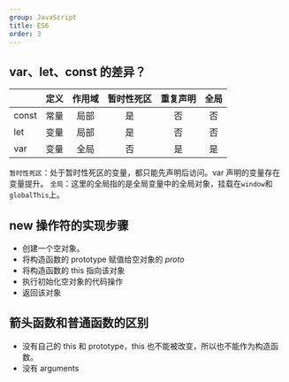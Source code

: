 ```yaml
---
group: JavaScript
title: ES6
order: 3
---
```


## var、let、const 的差异？

|       | 定义 | 作用域 | 暂时性死区 | 重复声明 | 全局 |
| :---- | :--: | :----: | :--------: | :------: | :--: |
| const | 常量 |  局部  |     是     |    否    |  否  |
| let   | 变量 |  局部  |     是     |    否    |  否  |
| var   | 变量 |  全局  |     否     |    是    |  是  |

`暂时性死区`：处于暂时性死区的变量，都只能先声明后访问。var 声明的变量存在变量提升。
`全局`：这里的全局指的是全局变量中的全局对象，挂载在`window`和`globalThis`上。

## new 操作符的实现步骤

- 创建一个空对象。
- 将构造函数的 prototype 赋值给空对象的 _proto_
- 将构造函数的 this 指向该对象
- 执行初始化空对象的代码操作
- 返回该对象

## 箭头函数和普通函数的区别

- 没有自己的 this 和 prototype，this 也不能被改变，所以也不能作为构造函数。
- 没有 arguments
